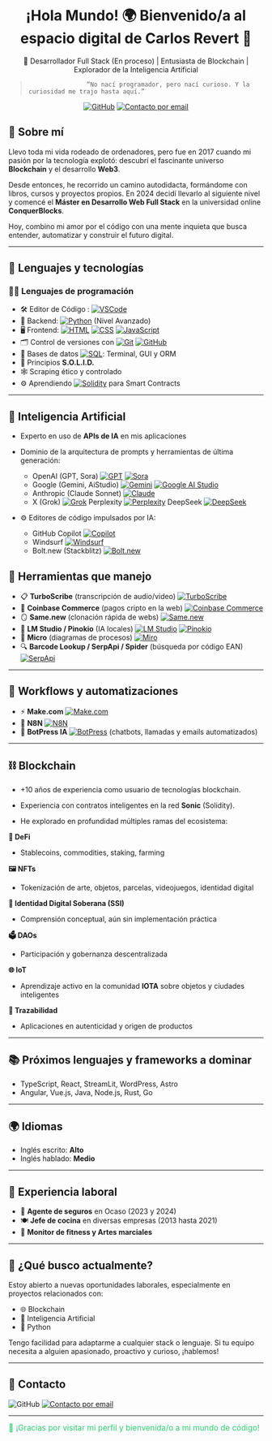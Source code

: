 <h1 align="center">¡Hola Mundo! 🌍 Bienvenido/a al espacio digital de Carlos Revert  👋</h1>

<p align="center">
🎯 Desarrollador Full Stack (En proceso) | Entusiasta de Blockchain | Explorador de la Inteligencia Artificial

>                     “No nací programador, pero nací curioso. Y la curiosidad me trajo hasta aquí.”
</p>

<p align="center">
  <a href="https://github.com/TuUsuario"><img src="https://img.shields.io/github/followers/TuUsuario?label=GitHub&style=social" alt="GitHub" /></a>
  <a href="mailto:revert.developer@gmail.com"><img src="https://img.shields.io/badge/email-revert.developer@gmail.com-red?logo=gmail&style=flat-square" alt="Contacto por email"></a>
</p>

## 🚀 Sobre mí

Llevo toda mi vida rodeado de ordenadores, pero fue en 2017 cuando mi pasión por la tecnología explotó: descubrí el fascinante universo **Blockchain** y el desarrollo **Web3**.

Desde entonces, he recorrido un camino autodidacta, formándome con libros, cursos y proyectos propios.
En 2024 decidí llevarlo al siguiente nivel y comencé el **Máster en Desarrollo Web Full Stack** en la universidad online **ConquerBlocks**.

Hoy, combino mi amor por el código con una mente inquieta que busca entender, automatizar y construir el futuro digital.

---

## 🧠 Lenguajes y tecnologías

### 👨‍💻 Lenguajes de programación
- 🛠️ Editor de Código : [![VSCode](https://img.shields.io/badge/Visual_Studio_Code-007ACC?style=flat\&logo=visualstudiocode\&logoColor=white)](https://code.visualstudio.com/)
- 🐍 Backend: [![Python](https://img.shields.io/badge/Python-3776AB?style=flat\&logo=python\&logoColor=white)](https://www.python.org/) (Nivel Avanzado)
- 🖥️ Frontend: [![HTML](https://img.shields.io/badge/HTML5-E34F26?style=flat\&logo=html5\&logoColor=white)](https://www.w3schools.com/html/)
[![CSS](https://img.shields.io/badge/CSS3-1572B6?style=flat\&logo=css3\&logoColor=white)](https://www.w3schools.com/css/)
[![JavaScript](https://img.shields.io/badge/JavaScript-F7DF1E?style=flat\&logo=javascript\&logoColor=black)](https://www.w3schools.com/js/)
- 🗂️ Control de versiones con [![Git](https://img.shields.io/badge/Git-F05032?style=flat\&logo=git\&logoColor=white)](https://git-scm.com/) [![GitHub](https://img.shields.io/badge/GitHub-181717?style=flat\&logo=github\&logoColor=white)](https://github.com/)
- 🧮 Bases de datos [![SQL](https://img.shields.io/badge/SQL-4479A1?style=flat\&logo=mysql\&logoColor=white)](https://www.mysql.com/): Terminal, GUI y ORM
- 🧱 Principios **S.O.L.I.D.**
- 🕸️ Scraping ético y controlado
- ⚙️ Aprendiendo [![Solidity](https://img.shields.io/badge/Solidity-363636?style=flat\&logo=solidity\&logoColor=white)](https://soliditylang.org/)
 para Smart Contracts

---


## 🧬 Inteligencia Artificial

- Experto en uso de **APIs de IA** en mis aplicaciones
- Dominio de la arquitectura de prompts y herramientas de última generación:
  - OpenAI (GPT, Sora) [![GPT](https://img.shields.io/badge/OpenAI-GPT-10a37f?style=flat&logo=openai&logoColor=white)](https://chatgpt.com/) [![Sora](https://img.shields.io/badge/Sora-VideoAI-8e44ad)](https://sora.chatgpt.com/explore/videos)
  - Google (Gemini, AiStudio) [![Gemini](https://img.shields.io/badge/Gemini-Google-black?logo=google)](https://gemini.google.com/app) [![Google AI Studio](https://img.shields.io/badge/Google_AI_Studio-4285F4?style=flat&logo=google&logoColor=white)](https://aistudio.google.com/)
  - Anthropic (Claude Sonnet) [![Claude](https://img.shields.io/badge/Claude-Anthropic-blueviolet)](https://claude.ai/)
  - X (Grok) [![Grok](https://img.shields.io/badge/Grok-000000?style=flat&logo=x&logoColor=white)](https://x.ai/) Perplexity [![Perplexity](https://img.shields.io/badge/Perplexity-1E90FF?style=flat&logo=perplexity&logoColor=white)](https://www.perplexity.ai/) DeepSeek [![DeepSeek](https://img.shields.io/badge/DeepSeek-00BFFF?style=flat&logo=deepseek&logoColor=white)](https://chat.deepseek.com/)


    
- ⚙️ Editores de código impulsados por IA:
  - GitHub Copilot [![Copilot](https://img.shields.io/badge/GitHub_Copilot-222?logo=github&logoColor=green)](https://github.com/features/copilot)
  - Windsurf       [![Windsurf](https://img.shields.io/badge/Windsurf-1E90FF?style=flat&logo=windsurf&logoColor=white)](https://windsurf.com/editor)
  - Bolt.new (Stackblitz) [![Bolt.new](https://img.shields.io/badge/Bolt.new-FFCC00?style=flat&logo=stackblitz&logoColor=black)](https://bolt.new/)


## 🧰 Herramientas que manejo

- 📋 **TurboScribe** (transcripción de audio/video) [![TurboScribe](https://img.shields.io/badge/TurboScribe-4A90E2?style=flat)](https://turboscribe.ai/es/)
- 💸 **Coinbase Commerce** (pagos cripto en la web) [![Coinbase Commerce](https://img.shields.io/badge/Coinbase_Commerce-0052FF?style=flat&logo=coinbase&logoColor=white)](https://www.coinbase.com/es-es/commerce)
- 🪞 **Same.new** (clonación rápida de webs) [![Same.new](https://img.shields.io/badge/Same.new-1ABC9C?style=flat)](https://same.new/)
- 🧠 **LM Studio / Pinokio** (IA locales) [![LM Studio](https://img.shields.io/badge/LM_Studio-5A67D8?style=flat)](https://lmstudio.ai/) [![Pinokio](https://img.shields.io/badge/Pinokio-34D399?style=flat)](https://pinokio.computer/)
- 🧭 **Micro** (diagramas de procesos) [![Miro](https://img.shields.io/badge/Miro-FFDA2B?style=flat&logo=miro&logoColor=050038)](https://miro.com/es/diagrama/)
- 🔍 **Barcode Lookup / SerpApi / Spider** (búsqueda por código EAN) [![SerpApi](https://img.shields.io/badge/SerpApi-GoogleScraper-lightgrey)](https://serpapi.com/)

---

## 🔁 Workflows y automatizaciones

- ⚡ **Make.com** [![Make.com](https://img.shields.io/badge/Make-4526E6?style=flat&logo=make&logoColor=white)](https://www.make.com/en)
- 🧩 **N8N** [![N8N](https://img.shields.io/badge/N8N-Workflow-orange)](https://n8n.io/)
- 🤖 **BotPress IA** [![BotPress](https://img.shields.io/badge/BotPress-Chatbot-red)](https://botpress.com/es) (chatbots, llamadas y emails automatizados)

---

## ⛓️ Blockchain

- +10 años de experiencia como usuario de tecnologías blockchain.
- Experiencia con contratos inteligentes en la red **Sonic** (Solidity).

- He explorado en profundidad múltiples ramas del ecosistema:

**🧾 DeFi**
- Stablecoins, commodities, staking, farming
  
**🖼️ NFTs**
- Tokenización de arte, objetos, parcelas, videojuegos, identidad digital

**🧬 Identidad Digital Soberana (SSI)**
- Comprensión conceptual, aún sin implementación práctica

**🗳️ DAOs**
- Participación y gobernanza descentralizada
  
**🌐 IoT**
- Aprendizaje activo en la comunidad **IOTA** sobre objetos y ciudades inteligentes
  
**🧾 Trazabilidad**
- Aplicaciones en autenticidad y origen de productos

---

## 📚 Próximos lenguajes y frameworks a dominar

- TypeScript, React, StreamLit, WordPress, Astro  
- Angular, Vue.js, Java, Node.js, Rust, Go

---

## 🌍 Idiomas

- Inglés escrito: **Alto**  
- Inglés hablado: **Medio**

---

## 💼 Experiencia laboral

- 🔐 **Agente de seguros** en Ocaso (2023 y 2024)
- 🍽️ **Jefe de cocina** en diversas empresas (2013 hasta 2021)
- 🥋 **Monitor de fitness y Artes marciales**

---

## 🎯 ¿Qué busco actualmente?

Estoy abierto a nuevas oportunidades laborales, especialmente en proyectos relacionados con:
- 🌐 Blockchain
- 🧠 Inteligencia Artificial
- 🐍 Python

Tengo facilidad para adaptarme a cualquier stack o lenguaje. Si tu equipo necesita a alguien apasionado, proactivo y curioso, ¡hablemos!

---

## 💬 Contacto

<p 
  <a href="https://github.com/TuUsuario"><img src="https://img.shields.io/github/followers/TuUsuario?label=GitHub&style=social" alt="GitHub" /></a>
  <a href="mailto:revert.developer@gmail.com"><img src="https://img.shields.io/badge/email-revert.developer@gmail.com-red?logo=gmail&style=flat-square" alt="Contacto por email"></a>
</p>

---

<span style="color:#2ecc71; font-size:1.1em">💚 ¡Gracias por visitar mi perfil y bienvenida/o a mi mundo de código!</span>
